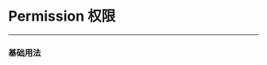 # Permission 权限
----
### 基础用法
<div class="demo-block">


 <hyx-permission> </hyx-permission>
</div>
